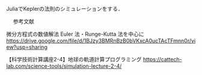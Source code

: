JuliaでKeplerの法則のシミュレーションをする．

　
参考文献

微分方程式の数値解法 Euler 法・Runge-Kutta 法を中心に https://drive.google.com/file/d/1BJzy3BMRnBzB0bVKxcA0ucTAcTFmnn0r/view?usp=sharing 

【科学技術計算講座2-4】地球の軌道計算プログラミング https://cattech-lab.com/science-tools/simulation-lecture-2-4/
